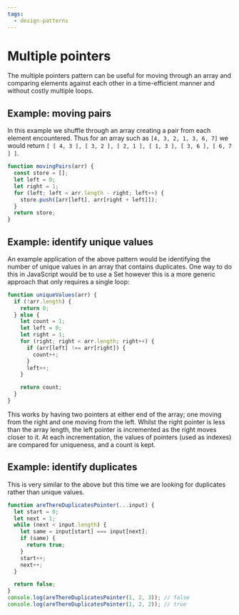 ```yaml
---
tags:
  - design-patterns
---
```


# Multiple pointers

The multiple pointers pattern can be useful for moving through an array and
comparing elements against each other in a time-efficient manner and without
costly multiple loops.

## Example: moving pairs

In this example we shuffle through an array creating a pair from each element
encountered. Thus for an array such as `[4, 3, 2, 1, 3, 6, 7]` we would return
`[ [ 4, 3 ], [ 3, 2 ], [ 2, 1 ], [ 1, 3 ], [ 3, 6 ], [ 6, 7 ] ]`.

```js
function movingPairs(arr) {
  const store = [];
  let left = 0;
  let right = 1;
  for (left; left < arr.length - right; left++) {
    store.push([arr[left], arr[right + left]]);
  }
  return store;
}
```

## Example: identify unique values

An example application of the above pattern would be identifying the number of
unique values in an array that contains duplicates. One way to do this in
JavaScript would be to use a Set however this is a more generic approach that
only requires a single loop:

```js
function uniqueValues(arr) {
  if (!arr.length) {
    return 0;
  } else {
    let count = 1;
    let left = 0;
    let right = 1;
    for (right; right < arr.length; right++) {
      if (arr[left] !== arr[right]) {
        count++;
      }
      left++;
    }

    return count;
  }
}
```

This works by having two pointers at either end of the array; one moving from
the right and one moving from the left. Whilst the right pointer is less than
the array length, the left pointer is incremented as the right moves closer to
it. At each incrementation, the values of pointers (used as indexes) are
compared for uniqueness, and a count is kept.

## Example: identify duplicates

This is very similar to the above but this time we are looking for duplicates
rather than unique values.

```js
function areThereDuplicatesPointer(...input) {
  let start = 0;
  let next = 1;
  while (next < input.length) {
    let same = input[start] === input[next];
    if (same) {
      return true;
    }
    start++;
    next++;
  }

  return false;
}
console.log(areThereDuplicatesPointer(1, 2, 3)); // false
console.log(areThereDuplicatesPointer(1, 2, 2)); // true
```
